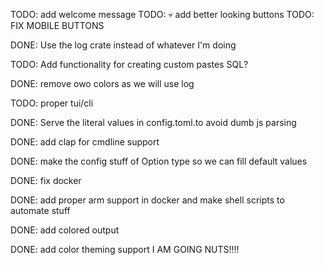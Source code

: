 TODO: add welcome message
TODO: :skull: add better looking buttons
TODO: FIX MOBILE BUTTONS

DONE: Use the log crate instead of whatever I'm doing

TODO: Add functionality for creating custom pastes
SQL?

DONE: remove owo colors as we will use log

TODO: proper tui/cli


DONE: Serve the literal values in config.toml.to avoid dumb js parsing

DONE: add clap for cmdline support

DONE: make the config stuff of Option type so we can fill default values

DONE: fix docker

DONE: add proper arm support in docker and make shell scripts to automate stuff

DONE: add colored output

DONE: add color theming support
I AM GOING NUTS!!!!

